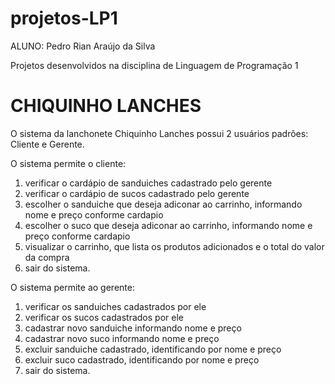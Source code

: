 # projetos-LP1
ALUNO: Pedro Rian Araújo da Silva

Projetos desenvolvidos na disciplina de Linguagem de Programação 1

# CHIQUINHO LANCHES
O sistema da lanchonete Chiquinho Lanches possui 2 usuários padrões: Cliente e Gerente.

O sistema permite o cliente:
1. verificar o cardápio de sanduiches cadastrado pelo gerente
2. verificar o cardápio de sucos cadastrado pelo gerente
3. escolher o sanduiche que deseja adiconar ao carrinho, informando nome e preço conforme cardapio
4. escolher o suco que deseja adiconar ao carrinho, informando nome e preço conforme cardapio
5. visualizar o carrinho, que lista os produtos adicionados e o total do valor da compra
6. sair do sistema.

O sistema permite ao gerente:
1. verificar os sanduiches cadastrados por ele
2. verificar os sucos cadastrados por ele
3. cadastrar novo sanduiche informando nome e preço
4. cadastrar novo suco informando nome e preço
5. excluir sanduiche cadastrado, identificando por nome e preço
6. excluir suco cadastrado, identificando por nome e preço
7. sair do sistema.
